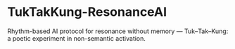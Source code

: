 # TukTakKung-ResonanceAI
Rhythm-based AI protocol for resonance without memory — Tuk–Tak–Kung: a poetic experiment in non-semantic activation.
